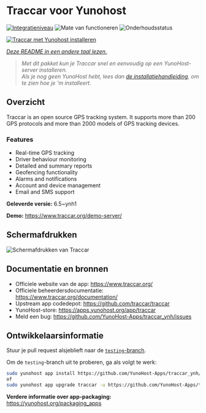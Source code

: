 <!--
NB: Deze README is automatisch gegenereerd door <https://github.com/YunoHost/apps/tree/master/tools/readme_generator>
Hij mag NIET handmatig aangepast worden.
-->

# Traccar voor Yunohost

[![Integratieniveau](https://dash.yunohost.org/integration/traccar.svg)](https://ci-apps.yunohost.org/ci/apps/traccar/) ![Mate van functioneren](https://ci-apps.yunohost.org/ci/badges/traccar.status.svg) ![Onderhoudsstatus](https://ci-apps.yunohost.org/ci/badges/traccar.maintain.svg)

[![Traccar met Yunohost installeren](https://install-app.yunohost.org/install-with-yunohost.svg)](https://install-app.yunohost.org/?app=traccar)

*[Deze README in een andere taal lezen.](./ALL_README.md)*

> *Met dit pakket kun je Traccar snel en eenvoudig op een YunoHost-server installeren.*  
> *Als je nog geen YunoHost hebt, lees dan [de installatiehandleiding](https://yunohost.org/install), om te zien hoe je 'm installeert.*

## Overzicht

Traccar is an open source GPS tracking system. It supports more than 200 GPS protocols and more than 2000 models of GPS tracking devices.

### Features

- Real-time GPS tracking
- Driver behaviour monitoring
- Detailed and summary reports
- Geofencing functionality
- Alarms and notifications
- Account and device management
- Email and SMS support


**Geleverde versie:** 6.5~ynh1

**Demo:** <https://www.traccar.org/demo-server/>

## Schermafdrukken

![Schermafdrukken van Traccar](./doc/screenshots/screenshot.png)

## Documentatie en bronnen

- Officiele website van de app: <https://www.traccar.org/>
- Officiele beheerdersdocumentatie: <https://www.traccar.org/documentation/>
- Upstream app codedepot: <https://github.com/traccar/traccar>
- YunoHost-store: <https://apps.yunohost.org/app/traccar>
- Meld een bug: <https://github.com/YunoHost-Apps/traccar_ynh/issues>

## Ontwikkelaarsinformatie

Stuur je pull request alsjeblieft naar de [`testing`-branch](https://github.com/YunoHost-Apps/traccar_ynh/tree/testing).

Om de `testing`-branch uit te proberen, ga als volgt te werk:

```bash
sudo yunohost app install https://github.com/YunoHost-Apps/traccar_ynh/tree/testing --debug
of
sudo yunohost app upgrade traccar -u https://github.com/YunoHost-Apps/traccar_ynh/tree/testing --debug
```

**Verdere informatie over app-packaging:** <https://yunohost.org/packaging_apps>

